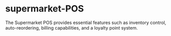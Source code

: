 # supermarket-POS
The Supermarket POS provides essential features such as inventory control, auto-reordering, billing capabilities, and a loyalty point system. 
